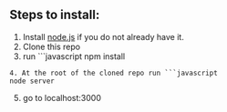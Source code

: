 ## Steps to install:

1. Install [node.js](https://nodejs.org/en/download/) if you do not already have it.
2. Clone this repo
3. run ```javascript
npm install
```
4. At the root of the cloned repo run ```javascript
node server
```
5. go to localhost:3000